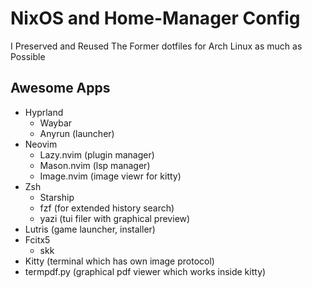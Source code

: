 # NixOS and Home-Manager Config

I Preserved and Reused The Former dotfiles for Arch Linux as much as Possible

## Awesome Apps

- Hyprland
  - Waybar
  - Anyrun (launcher)
- Neovim
  - Lazy.nvim (plugin manager)
  - Mason.nvim (lsp manager)
  - Image.nvim (image viewr for kitty)
- Zsh
  - Starship
  - fzf (for extended history search)
  - yazi (tui filer with graphical preview)
- Lutris (game launcher, installer)
- Fcitx5
  - skk
- Kitty (terminal which has own image protocol)
- termpdf.py (graphical pdf viewer which works inside kitty)
